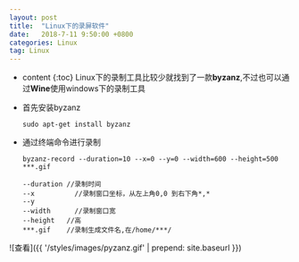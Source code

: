 ```yaml
---
layout: post
title:  "Linux下的录屏软件"
date:   2018-7-11 9:50:00 +0800
categories: Linux
tag: Linux
---
```


* content
{:toc}
Linux下的录制工具比较少就找到了一款**byzanz**,不过也可以通过**Wine**使用windows下的录制工具

* 首先安装byzanz

  ```shell
  sudo apt-get install byzanz
  ```

* 通过终端命令进行录制

  ```shell
  byzanz-record --duration=10 --x=0 --y=0 --width=600 --height=500 ***.gif
  ```

  ```
  --duration //录制时间
  --x		   //录制窗口坐标，从左上角0,0 到右下角*,*
  --y
  --width	   //录制窗口宽
  --height   //高
  ***.gif    //录制生成文件名,在/home/***/
  ```

![查看]({{ '/styles/images/pyzanz.gif' | prepend: site.baseurl  }})